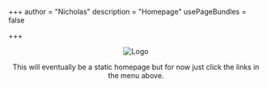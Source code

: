 +++
author = "Nicholas"
description = "Homepage"
usePageBundles = false

+++
<p style="text-align:center;"><img src="https://i.ibb.co/2qngtJf/Tech-Relay-3.png" alt="Logo"></p>

<div style="text-align: center;">
<p>This will eventually be a static homepage but for now just click the links in the menu above.</p>
</div>
